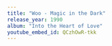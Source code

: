 ```yaml
---
title: "Woo - Magic in the Dark"
release_year: 1990
album: "Into the Heart of Love"
youtube_embed_id: QCzhOwR-tkk
---
```

